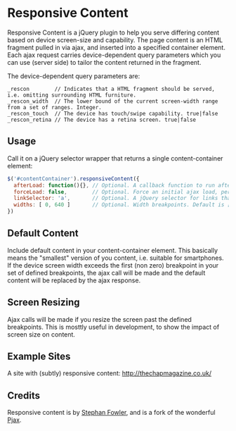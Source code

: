 # Responsive Content

Responsive Content is a jQuery plugin to help you serve differing content based on device screen-size and capability. 
The page content is an HTML fragment pulled in via ajax, and inserted into a specified container element. 
Each ajax request carries device-dependent query parameters which you can use (server side) to tailor 
the content returned in the fragment.

The device-dependent query parameters are:
```
_rescon        // Indicates that a HTML fragment should be served, i.e. omitting surrounding HTML furniture. 
_rescon_width  // The lower bound of the current screen-width range from a set of ranges. Integer. 
_rescon_touch  // The device has touch/swipe capability. true|false
_rescon_retina // The device has a retina screen. true|false
```

## Usage

Call it on a jQuery selector wrapper that returns a single content-container element: 

```javascript
$('#contentContainer').responsiveContent({
  afterLoad: function(){}, // Optional. A callback function to run after each ajax load
  forceLoad: false,        // Optional. Force an initial ajax load, perhaps if you don't have default content. Default is false
  linkSelector: 'a',       // Optional. A jQuery selector for links that should cause ajax loading. Default is 'a'.
  widths: [ 0, 640 ]       // Optional. Width breakpoints. Default is [ 0, 481, 768, 1024 ].
})
```
## Default Content

Include default content in your content-container element. This basically means the "smallest" version of you content,
i.e. suitable for smartphones. If the device screen width exceeds the 
first (non zero) breakpoint in your set of defined breakpoints, the ajax call will be made 
and the default content will be replaced by the ajax response. 

## Screen Resizing

Ajax calls will be made if you resize the screen past the defined breakpoints. This is mosttly useful in 
development, to show the impact of screen size on content. 

## Example Sites

A site with (subtly) responsive content: http://thechapmagazine.co.uk/

## Credits

Responsive content is by [Stephan Fowler](http://uk.linkedin.com/in/stephanfowler), and is a fork of 
the wonderful [Pjax](https://github.com/defunkt/jquery-pjax).
